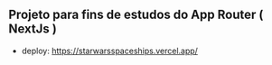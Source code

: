 ## Projeto para fins de estudos do App Router ( NextJs )
- deploy: https://starwarsspaceships.vercel.app/
